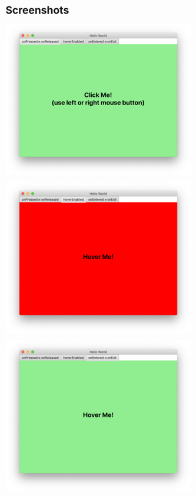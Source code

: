 # Screenshots

![Снимок экрана 2019-12-07 в 14.01.46](screenshots/%D0%A1%D0%BD%D0%B8%D0%BC%D0%BE%D0%BA%20%D1%8D%D0%BA%D1%80%D0%B0%D0%BD%D0%B0%202019-12-07%20%D0%B2%2014.01.46.png)

![Снимок экрана 2019-12-07 в 14.01.59](screenshots/%D0%A1%D0%BD%D0%B8%D0%BC%D0%BE%D0%BA%20%D1%8D%D0%BA%D1%80%D0%B0%D0%BD%D0%B0%202019-12-07%20%D0%B2%2014.01.59.png)

![Снимок экрана 2019-12-07 в 14.02.10](screenshots/%D0%A1%D0%BD%D0%B8%D0%BC%D0%BE%D0%BA%20%D1%8D%D0%BA%D1%80%D0%B0%D0%BD%D0%B0%202019-12-07%20%D0%B2%2014.02.10.png)

